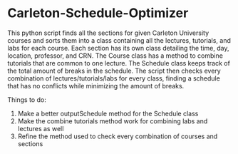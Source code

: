 # Carleton-Schedule-Optimizer
This python script finds all the sections for given Carleton University courses and sorts them into a class containing all the lectures, tutorials, and labs for each course. Each section has its own class detailing the time, day, location, professor, and CRN. The Course class has a method to combine tutorials that are common to one lecture. The Schedule class keeps track of the total amount of breaks in the schedule. The script then checks every combination of lectures/tutorials/labs for every class, finding a schedule that has no conflicts while minimizing the amount of breaks.

Things to do:
1) Make a better outputSchedule method for the Schedule class
2) Make the combine tutorials method work for combining labs and lectures as well
3) Refine the method used to check every combination of courses and sections
